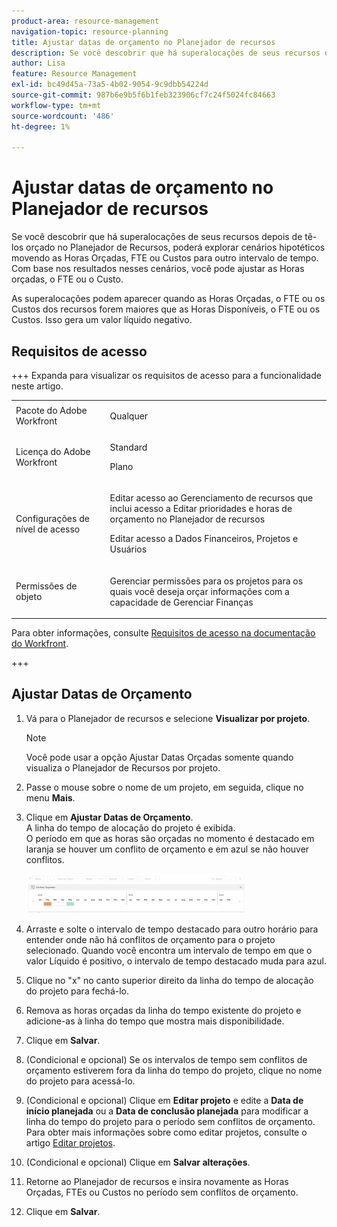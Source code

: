 ```yaml
---
product-area: resource-management
navigation-topic: resource-planning
title: Ajustar datas de orçamento no Planejador de recursos
description: Se você descobrir que há superalocações de seus recursos depois de tê-los orçado no Planejador de Recursos, poderá explorar cenários hipotéticos movendo as Horas Orçadas, FTE ou Custos para outro intervalo de tempo. Com base nos resultados nesses cenários, você pode ajustar as Horas orçadas, o FTE ou o Custo.
author: Lisa
feature: Resource Management
exl-id: bc49d45a-73a5-4b02-9054-9c9dbb54224d
source-git-commit: 987b6e9b5f6b1feb323906cf7c24f5024fc84663
workflow-type: tm+mt
source-wordcount: '486'
ht-degree: 1%

---
```


# Ajustar datas de orçamento no Planejador de recursos

Se você descobrir que há superalocações de seus recursos depois de tê-los orçado no Planejador de Recursos, poderá explorar cenários hipotéticos movendo as Horas Orçadas, FTE ou Custos para outro intervalo de tempo. Com base nos resultados nesses cenários, você pode ajustar as Horas orçadas, o FTE ou o Custo.

As superalocações podem aparecer quando as Horas Orçadas, o FTE ou os Custos dos recursos forem maiores que as Horas Disponíveis, o FTE ou os Custos. Isso gera um valor líquido negativo.

## Requisitos de acesso

+++ Expanda para visualizar os requisitos de acesso para a funcionalidade neste artigo.

<table style="table-layout:auto"> 
 <col> 
 <col> 
 <tbody> 
  <tr> 
   <td>Pacote do Adobe Workfront</td> 
   <td><p>Qualquer</p></td>
  </tr> 
  <tr> 
   <td>Licença do Adobe Workfront</td> 
   <td><p>Standard</p>
       <p>Plano</p></td> 
  </tr> 
  <tr> 
   <td>Configurações de nível de acesso</td> 
   <td> <p>Editar acesso ao Gerenciamento de recursos que inclui acesso a Editar prioridades e horas de orçamento no Planejador de recursos</p> <p>Editar acesso a Dados Financeiros, Projetos e Usuários</p></td> 
  </tr> 
  <tr> 
   <td>Permissões de objeto</td> 
   <td> <p>Gerenciar permissões para os projetos para os quais você deseja orçar informações com a capacidade de Gerenciar Finanças</p></td> 
  </tr> 
 </tbody> 
</table>

Para obter informações, consulte [Requisitos de acesso na documentação do Workfront](/help/quicksilver/administration-and-setup/add-users/access-levels-and-object-permissions/access-level-requirements-in-documentation.md).

+++

## Ajustar Datas de Orçamento

1. Vá para o Planejador de recursos e selecione **Visualizar por projeto**.

   >[!NOTE]
   >
   >Você pode usar a opção Ajustar Datas Orçadas somente quando visualiza o Planejador de Recursos por projeto.

1. Passe o mouse sobre o nome de um projeto, em seguida, clique no menu **Mais**.
1. Clique em **Ajustar Datas de Orçamento**.\
   A linha do tempo de alocação do projeto é exibida.\
   O período em que as horas são orçadas no momento é destacado em laranja se houver um conflito de orçamento e em azul se não houver conflitos.

   ![Ajustar datas de orçamento](assets/rp-adjust-budgeting-dates-with-no-done-button-350x63.png)

1. Arraste e solte o intervalo de tempo destacado para outro horário para entender onde não há conflitos de orçamento para o projeto selecionado. Quando você encontra um intervalo de tempo em que o valor Líquido é positivo, o intervalo de tempo destacado muda para azul.
1. Clique no &quot;x&quot; no canto superior direito da linha do tempo de alocação do projeto para fechá-lo.
1. Remova as horas orçadas da linha do tempo existente do projeto e adicione-as à linha do tempo que mostra mais disponibilidade.
1. Clique em **Salvar**.
1. (Condicional e opcional) Se os intervalos de tempo sem conflitos de orçamento estiverem fora da linha do tempo do projeto, clique no nome do projeto para acessá-lo.
1. (Condicional e opcional) Clique em **Editar projeto** e edite a **Data de início planejada** ou a **Data de conclusão planejada** para modificar a linha do tempo do projeto para o período sem conflitos de orçamento.\
   Para obter mais informações sobre como editar projetos, consulte o artigo [Editar projetos](../../manage-work/projects/manage-projects/edit-projects.md).

1. (Condicional e opcional) Clique em **Salvar alterações**.
1. Retorne ao Planejador de recursos e insira novamente as Horas Orçadas, FTEs ou Custos no período sem conflitos de orçamento.
1. Clique em **Salvar**.
